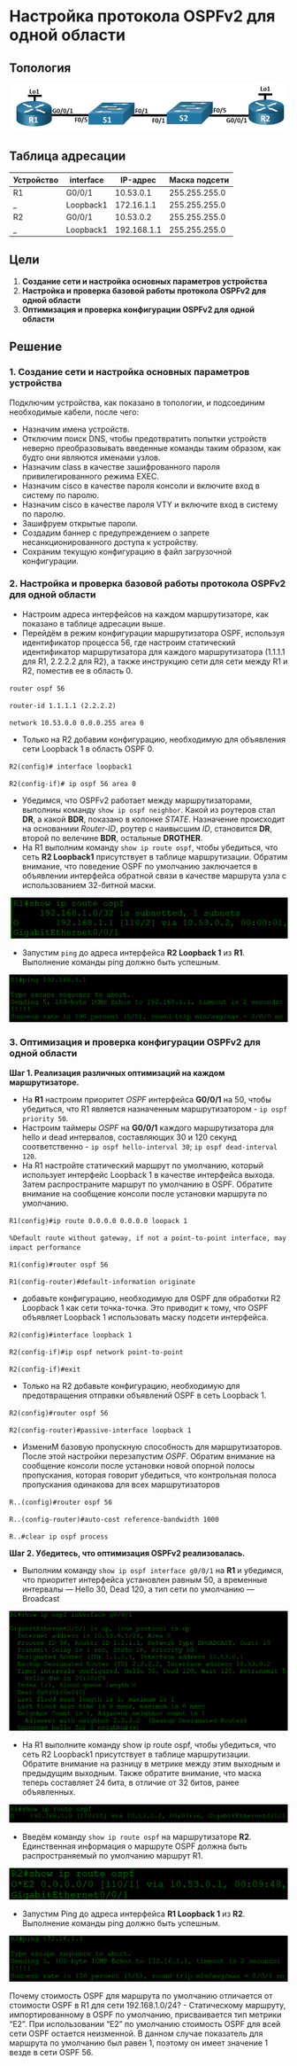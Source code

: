 # Настройка протокола OSPFv2 для одной области
## Топология

![alt text](image.png)

## Таблица адресации
Устройство | interface | IP-адрес | Маска подсети
--- | --- | --- | ---
R1 | G0/0/1 | 10.53.0.1 | 255.255.255.0
_ | Loopback1 | 172.16.1.1 | 255.255.255.0
R2 | G0/0/1 | 10.53.0.2 | 255.255.255.0
_ | Loopback1 | 192.168.1.1 | 255.255.255.0
## Цели
1. **Создание сети и настройка основных параметров устройства**
2. **Настройка и проверка базовой работы протокола  OSPFv2 для одной области**
3. **Оптимизация и проверка конфигурации OSPFv2 для одной области**
## Решение
### 1. Создание сети и настройка основных параметров устройства
Подключим устройства, как показано в топологии, и подсоединим необходимые кабели, после чего:
 * Назначим имена устройств.
 * Отключим поиск DNS, чтобы предотвратить попытки устройств неверно преобразовывать введенные команды таким образом, как будто они являются именами узлов.
 * Назначим class в качестве зашифрованного пароля привилегированного режима EXEC.
 * Назначим cisco в качестве пароля консоли и включите вход в систему по паролю.
 * Назначим cisco в качестве пароля VTY и включите вход в систему по паролю.
 * Зашифруем открытые пароли.
 * Создадим баннер с предупреждением о запрете несанкционированного доступа к устройству.
 * Сохраним текущую конфигурацию в файл загрузочной конфигурации.
 ### 2. Настройка и проверка базовой работы протокола  OSPFv2 для одной области
 * Настроим адреса интерфейсов на каждом маршрутизаторе, как показано в таблице адресации выше.
 * Перейдём в режим конфигурации маршрутизатора OSPF, используя идентификатор процесса 56, где настроим статический идентификатор маршрутизатора для каждого маршрутизатора (1.1.1.1 для R1, 2.2.2.2 для R2), а также инструкцию сети для сети между R1 и R2, поместив ее в область 0.

`router ospf 56`

`router-id 1.1.1.1 (2.2.2.2)`

`network 10.53.0.0 0.0.0.255 area 0`

 * Только на R2 добавим конфигурацию, необходимую для объявления сети Loopback 1 в область OSPF 0.

`R2(config)# interface loopback1`

`R2(config-if)# ip ospf 56 area 0`

 * Убедимся, что OSPFv2 работает между маршрутизаторами, выполниы команду `show ip ospf neighbor`. Какой из роутеров стал **DR**,  а какой **BDR**, показано в колонке *STATE*. Назначение происходит на основаниии *Router-ID*, роутер с наивысшим *ID*, становится **DR**, второй по велечине **BDR**, остальные **DROTHER**.
 * На R1 выполним команду `show ip route ospf`, чтобы убедиться, что сеть **R2 Loopback1** присутствует в таблице маршрутизации. Обратим внимание, что поведение OSPF по умолчанию заключается в объявлении интерфейса обратной связи в качестве маршрута узла с использованием 32-битной маски.

![alt text](image-1.png)

 * Запустим `ping` до  адреса интерфейса **R2 Loopback 1** из **R1**. Выполнение команды ping должно быть успешным.

![alt text](image-2.png)

### 3. Оптимизация и проверка конфигурации OSPFv2 для одной области
**Шаг 1. Реализация различных оптимизаций на каждом маршрутизаторе.**
 * На **R1** настроим приоритет *OSPF* интерфейса **G0/0/1** на 50, чтобы убедиться, что R1 является назначенным маршрутизатором - `ip ospf priority 50`.
 * Настроим таймеры *OSPF* на **G0/0/1** каждого маршрутизатора для hello и dead интервалов, составляющих 30 и 120 секунд соответственно - `ip ospf hello-interval 30`; `ip ospf dead-interval 120`.
 * На R1 настройте статический маршрут по умолчанию, который использует интерфейс Loopback 1 в качестве интерфейса выхода. Затем распространите маршрут по умолчанию в OSPF. Обратите внимание на сообщение консоли после установки маршрута по умолчанию.

`R1(config)#ip route 0.0.0.0 0.0.0.0 loopack 1`

`%Default route without gateway, if not a point-to-point interface, may impact performance`

`R1(config)#router ospf 56`

`R1(config-router)#default-information originate`

 * добавьте конфигурацию, необходимую для OSPF для обработки R2 Loopback 1 как сети точка-точка. Это приводит к тому, что OSPF объявляет Loopback 1 использовать маску подсети интерфейса.

`R2(config)#interface loopback 1`

`R2(config-if)#ip ospf network point-to-point`

`R2(config-if)#exit`

 * Только на R2 добавьте конфигурацию, необходимую для предотвращения отправки объявлений OSPF в сеть Loopback 1.

`R2(config)#router ospf 56`

`R2(config-router)#passive-interface loopback 1`

 * ИзмениМ базовую пропускную способность для маршрутизаторов. После этой настройки перезапустим *OSPF*. Обратим внимание на сообщение консоли после установки новой опорной полосы пропускания, которая говорит убедиться, что контрольная полоса пропускания одинакова для всех маршрутизаторов

`R..(config)#router ospf 56`

`R..(config-router)#auto-cost reference-bandwidth 1000`

`R..#clear ip ospf process`

**Шаг 2. Убедитесь, что оптимизация OSPFv2 реализовалась.**

 * Выполним команду `show ip ospf interface g0/0/1` на **R1** и убедимся, что приоритет интерфейса установлен равным 50, а временные интервалы — Hello 30, Dead 120, а тип сети по умолчанию — Broadcast

![alt text](image-3.png)

 * На R1 выполните команду show ip route ospf, чтобы убедиться, что сеть R2 Loopback1 присутствует в таблице маршрутизации. Обратите внимание на разницу в метрике между этим выходным и предыдущим выходным. Также обратите внимание, что маска теперь составляет 24 бита, в отличие от 32 битов, ранее объявленных.

![alt text](image-4.png) 

 * Введём команду `show ip route ospf` на маршрутизаторе **R2**. Единственная информация о маршруте OSPF должна быть распространяемый по умолчанию маршрут R1.

![alt text](image-5.png) 

 * Запустим Ping до адреса интерфейса **R1 Loopback 1** из **R2**. Выполнение команды ping должно быть успешным.

![alt text](image-6.png) 

Почему стоимость OSPF для маршрута по умолчанию отличается от стоимости OSPF в R1 для сети 192.168.1.0/24? - Статическому маршруту, импортированному в OSPF по умолчанию, присваивается тип метрики “E2”. При использовании “E2” по умолчанию стоимость OSPF для всей сети OSPF остается неизменной. В данном случае показатель для маршрута по умолчанию был равен 1, поэтому он имеет значение 1 везде в сети OSPF 56.
